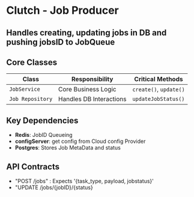# Clutch - Job Producer

## Handles creating, updating jobs in DB and pushing jobsID to JobQueue

## Core Classes
| Class           | Responsibility                         | Critical Methods           |
|-----------------|----------------------------------------|----------------------------|
| `JobService`    | Core Business Logic                    | `create()`, `update()`     |
| `Job Repository`| Handles DB Interactions                | `updateJobStatus()`        |

## Key Dependencies
- **Redis**: JobID Queueing
- **configServer**: get config from Cloud config Provider
- **Postgres**: Stores Job MetaData and status

## API Contracts
- "POST /jobs" : Expects '{task_type, payload, jobstatus}'
- "UPDATE /jobs/{jobID}/{status}